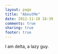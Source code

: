 ```yaml
---
layout: page
title: "AboutMe"
date: 2012-11-10 18:39
comments: true
sharing: true
footer: true
---
```


I am delta, a lazy guy.
